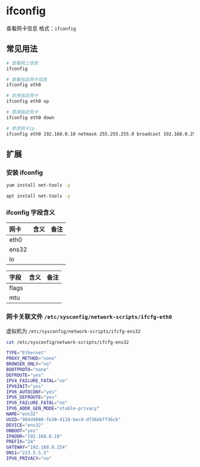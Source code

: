 # ifconfig

查看网卡信息
格式：`ifconfig`

## 常见用法
```bash
# 查看网上信息
ifconfig

# 查看指定网卡信息
ifconfig eth0

# 启用指定网卡
ifconfig eth0 up

# 禁用指定网卡
ifconfig eth0 down

# 修改网卡ip
ifconfig eth0 192.168.0.10 netmask 255.255.255.0 broadcast 192.168.0.255

```


## 扩展
### 安装 ifconfig
```bash
yum install net-tools -y

apt install net-tools -y
```

### ifconfig 字段含义
|网卡|含义|备注|
|:-|:-|:-|
|eth0|||
|ens32|||
|lo|||

|字段|含义|备注|
|:-|:-|:-|
|flags|||
|mtu|||

### 网卡关联文件 `/etc/sysconfig/network-scripts/ifcfg-eth0`
虚拟机为 `/etc/sysconfig/network-scripts/ifcfg-ens32`
```bash
cat /etc/sysconfig/network-scripts/ifcfg-ens32

TYPE="Ethernet"
PROXY_METHOD="none"
BROWSER_ONLY="no"
BOOTPROTO="none"
DEFROUTE="yes"
IPV4_FAILURE_FATAL="no"
IPV6INIT="yes"
IPV6_AUTOCONF="yes"
IPV6_DEFROUTE="yes"
IPV6_FAILURE_FATAL="no"
IPV6_ADDR_GEN_MODE="stable-privacy"
NAME="ens32"
UUID="984d4080-fe38-4118-bec8-df36bbff36cb"
DEVICE="ens32"
ONBOOT="yes"
IPADDR="192.168.0.10"
PREFIX="24"
GATEWAY="192.168.0.254"
DNS1="223.5.5.5"
IPV6_PRIVACY="no"
```

###